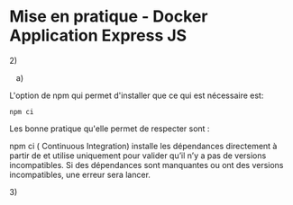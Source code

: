 # Mise en pratique - Docker Application Express JS

2)    

   a) 




L'option de npm qui permet d'installer que ce qui est nécessaire est:

```
npm ci
```




Les bonne pratique qu'elle permet de respecter sont :

npm ci ( Continuous Integration) installe les dépendances directement à partir de et utilise uniquement pour valider qu’il n’y a pas de versions incompatibles.
Si des dépendances sont manquantes ou ont des versions incompatibles, une erreur sera lancer.



3) 